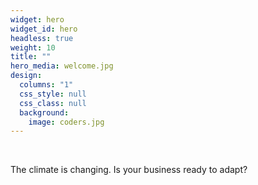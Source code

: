 ```yaml
---
widget: hero
widget_id: hero
headless: true
weight: 10
title: ""
hero_media: welcome.jpg
design:
  columns: "1"
  css_style: null
  css_class: null
  background:
    image: coders.jpg
---
```

<br>

The climate is changing. Is your business ready to adapt?